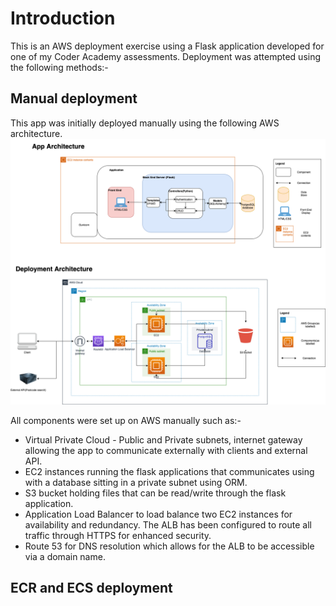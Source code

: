 # Introduction
This is an AWS deployment exercise using a Flask application developed for one of my Coder Academy assessments. Deployment was attempted using the following methods:-

## Manual deployment

This app was initially deployed manually using the following AWS architecture.
![manual deployment](docs/AAD_manual.png)

All components were set up on AWS manually such as:-

* Virtual Private Cloud - Public and Private subnets, internet gateway allowing the app to communicate externally with clients and external API.
* EC2 instances running the flask applications that communicates using with a database sitting in a private subnet using ORM.
* S3 bucket holding files that can be read/write through the flask application.
* Application Load Balancer to load balance two EC2 instances for availability and redundancy. The ALB has been configured to route all traffic through HTTPS for enhanced security.
* Route 53 for DNS resolution which allows for the ALB to be accessible via a domain name.


## ECR and ECS deployment